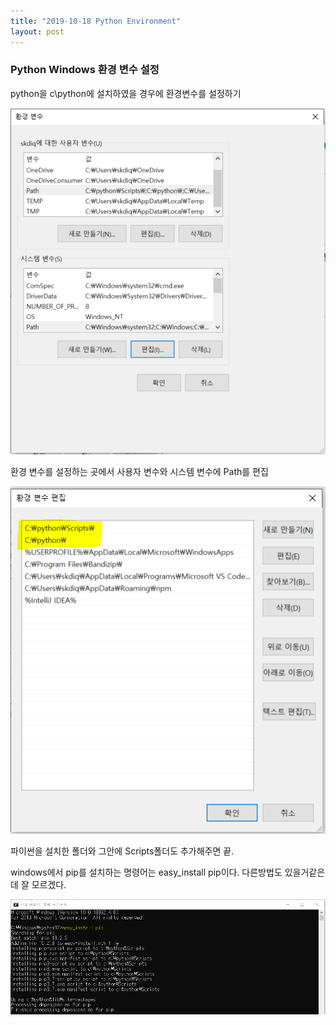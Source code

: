 ```yaml
---
title: "2019-10-18 Python Environment"
layout: post
---
```


###  Python Windows 환경 변수 설정

python을 c\python에 설치하였을 경우에 환경변수를 설정하기


![1](/img/Environment_Python.PNG)
   

환경 변수를 설정하는 곳에서 사용자 변수와 시스템 변수에 Path를 편집



![2](/img/path.PNG)

파이썬을 설치한 폴더와 그안에 Scripts폴더도 추가해주면 끝.



windows에서 pip를 설치하는 명령어는 easy_install pip이다. 다른방법도 있을거같은데 잘 모르겠다.

![3](/img/easy_install_pip.PNG)
